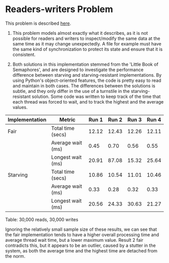 # Readers-writers Problem

This problem is described [here](http://greenteapress.com/semaphores/LittleBookOfSemaphores.pdf#section.4.2).

1. This problem models almost exactly what it describes, as it is not possible for readers and writers to inspect/modify the same data at the same time as it may change unexpectedly. A file for example must have the same kind of synchronization to protect its state and ensure that it is consistent.

2. Both solutions in this implementation stemmed from the 'Little Book of Semaphores', and are designed to investigate the performance difference between starving and starving-resistant implementations. By using Python's object-oriented features, the code is pretty easy to read and maintain in both cases. The differences between the solutions is subtle, and they only differ in the use of a turnstile in the starving-resistant solution. Some code was written to keep track of the time that each thread was forced to wait, and to track the highest and the average values.

|  Implementation    |  Metric  |  Run 1  |  Run 2  |  Run 3  |  Run 4  | 
|-|-|-|-|-|-|
|  Fair     |  Total time (secs)  | 12.12 | 12.43 | 12.26 | 12.11 |
|           |  Average wait (ms) | 0.45 | 0.70 | 0.56 | 0.55 |
|           |  Longest wait (ms) | 20.91 | 87.08 | 15.32 | 25.64 |
|  Starving |  Total time (secs)  | 10.86 | 10.54 | 11.01 | 10.46 |
|           |  Average wait (ms) | 0.33 | 0.28 | 0.32 | 0.33 |
|           |  Longest wait (ms) | 20.56 | 24.33 | 30.63 | 21.27 |
Table: 30,000 reads, 30,000 writes

Ignoring the relatively small sample size of these results, we can see that the fair implementation tends to have a higher overall processing time and average thread wait time, but a lower maximum value. Result 2 fair contradicts this, but it appears to be an outlier, caused by a stutter in the system, as both the average time and the highest time are detached from the norm.

